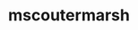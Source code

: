 ---
title: mscoutermarsh
github: https://github.com/mscoutermarsh
mode: dark
transition: 1s
score: 55.0
archetype:
- Github Actions
---
